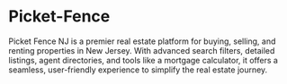 # Picket-Fence
Picket Fence NJ is a premier real estate platform for buying, selling, and renting properties in New Jersey. With advanced search filters, detailed listings, agent directories, and tools like a mortgage calculator, it offers a seamless, user-friendly experience to simplify the real estate journey.
